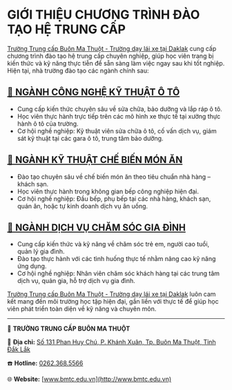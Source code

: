 # GIỚI THIỆU CHƯƠNG TRÌNH ĐÀO TẠO HỆ TRUNG CẤP

[Trường Trung cấp Buôn Ma Thuột - Trường dạy lái xe tại Daklak](https://bmtc.edu.vn/) cung cấp chương trình đào tạo hệ trung cấp chuyên nghiệp, giúp học viên trang bị kiến thức và kỹ năng thực tiễn để sẵn sàng làm việc ngay sau khi tốt nghiệp. Hiện tại, nhà trường đào tạo các ngành chính sau:

## [📌 NGÀNH CÔNG NGHỆ KỸ THUẬT Ô TÔ](https://bmtc.edu.vn/category/chuong-trinh-dao-tao/he-trung-cap/nganh-cong-nghe-ky-thuat-o-to/)
- Cung cấp kiến thức chuyên sâu về sửa chữa, bảo dưỡng và lắp ráp ô tô.
- Học viên thực hành trực tiếp trên các mô hình xe thực tế tại xưởng thực hành ô tô của trường.
- Cơ hội nghề nghiệp: Kỹ thuật viên sửa chữa ô tô, cố vấn dịch vụ, giám sát kỹ thuật tại các gara ô tô, trung tâm bảo dưỡng.

## [📌 NGÀNH KỸ THUẬT CHẾ BIẾN MÓN ĂN](https://bmtc.edu.vn/category/chuong-trinh-dao-tao/he-trung-cap/nganh-ky-thuat-che-bien-mon-an/)
- Đào tạo chuyên sâu về chế biến món ăn theo tiêu chuẩn nhà hàng – khách sạn.
- Học viên thực hành trong không gian bếp công nghiệp hiện đại.
- Cơ hội nghề nghiệp: Đầu bếp, phụ bếp tại các nhà hàng, khách sạn, quán ăn, hoặc tự kinh doanh dịch vụ ăn uống.

## [📌 NGÀNH DỊCH VỤ CHĂM SÓC GIA ĐÌNH](https://bmtc.edu.vn/category/chuong-trinh-dao-tao/he-trung-cap/nganh-dich-vu-cham-soc-gia-dinh/)
- Cung cấp kiến thức và kỹ năng về chăm sóc trẻ em, người cao tuổi, quản lý gia đình.
- Đào tạo thực hành với các tình huống thực tế nhằm nâng cao kỹ năng ứng dụng.
- Cơ hội nghề nghiệp: Nhân viên chăm sóc khách hàng tại các trung tâm dịch vụ, quản gia, hỗ trợ dịch vụ gia đình.

[Trường Trung cấp Buôn Ma Thuột - Trường dạy lái xe tại Daklak](https://bmtc.edu.vn/)  luôn cam kết mang đến môi trường học tập hiện đại, gắn liền với thực tế để giúp học viên phát triển toàn diện về kỹ năng và chuyên môn.

---
🏢 **TRƯỜNG TRUNG CẤP BUÔN MA THUỘT**

📌 **Địa chỉ:** [Số 131 Phan Huy Chú, P. Khánh Xuân, Tp. Buôn Ma Thuột, Tỉnh Đắk Lắk](https://maps.app.goo.gl/wtWuLPik5dgZwwLW9)

☎️ **Hotline:** [0262.368.5566](tel:02623685566)

🌐 **Website:** [www.bmtc.edu.vn](http://www.bmtc.edu.vn)
